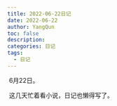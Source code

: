 ```yaml
---
title: 2022-06-22日记
date: 2022-06-22
author: YangQun
toc: false
description:
categories: 日记
tags:
  - 日记
---
```


​        6月22日。

​        这几天忙着看小说，日记也懒得写了。


